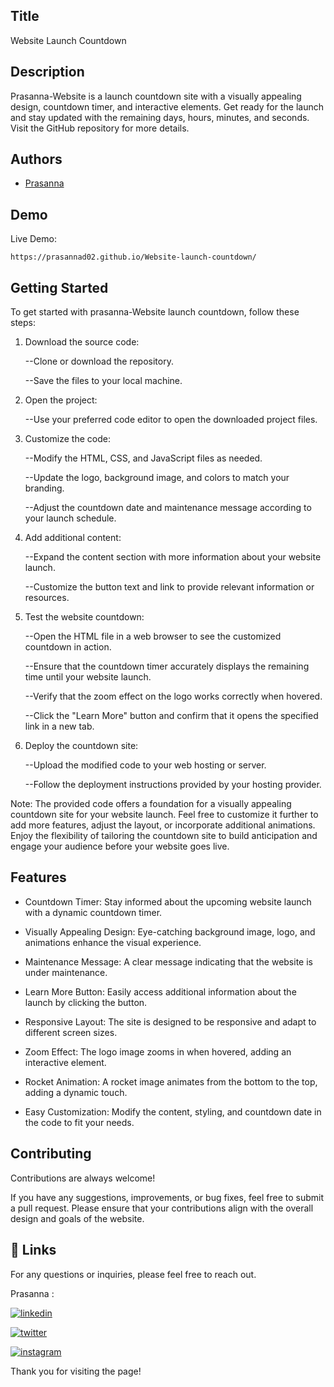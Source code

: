 
## Title

 Website Launch Countdown
## Description 

Prasanna-Website is a launch countdown site with a visually appealing design, countdown timer, and interactive elements. Get ready for the launch and stay updated with the remaining days, hours, minutes, and seconds. Visit the GitHub repository for more details.




## Authors

- [Prasanna](https://github.com/Prasanna02) 


## Demo

Live Demo:

    https://prasannad02.github.io/Website-launch-countdown/
## Getting Started

To get started with prasanna-Website launch countdown, follow these steps:

1. Download the source code:

    
    --Clone or download the repository.
    
    --Save the files to your local machine.

2. Open the project:

    
    --Use your preferred code editor to open the downloaded project files.

3. Customize the code:

    
    --Modify the HTML, CSS, and JavaScript files as needed.
    
    --Update the logo, background image, and colors to match your branding.
    
    --Adjust the countdown date and maintenance message according to your launch schedule.

4. Add additional content:

    
    --Expand the content section with more information about your website launch.
    
    --Customize the button text and link to provide relevant information or resources.

5. Test the website countdown:

    
    --Open the HTML file in a web browser to see the customized countdown in action.
    
    --Ensure that the countdown timer accurately displays the remaining time until your website launch.
    
    --Verify that the zoom effect on the logo works correctly when hovered.
    
    --Click the "Learn More" button and confirm that it opens the specified link in a new tab.

6. Deploy the countdown site:

    
    --Upload the modified code to your web hosting or server.
    
    --Follow the deployment instructions provided by your hosting provider.

Note: The provided code offers a foundation for a visually appealing countdown site for your website launch. Feel free to customize it further to add more features, adjust the layout, or incorporate additional animations. Enjoy the flexibility of tailoring the countdown site to build anticipation and engage your audience before your website goes live.

## Features

- Countdown Timer: Stay informed about the upcoming website launch with a dynamic countdown timer.

- Visually Appealing Design: Eye-catching background image, logo, and animations enhance the visual experience.

- Maintenance Message: A clear message indicating that the website is under maintenance.

- Learn More Button: Easily access additional information about the launch by clicking the button.

- Responsive Layout: The site is designed to be responsive and adapt to different screen sizes.

- Zoom Effect: The logo image zooms in when hovered, adding an interactive element.

- Rocket Animation: A rocket image animates from the bottom to the top, adding a dynamic touch.

- Easy Customization: Modify the content, styling, and countdown date in the code to fit your needs.





## Contributing

Contributions are always welcome!

If you have any suggestions, improvements, or bug fixes, feel free to submit a pull request. Please ensure that your contributions align with the overall design and goals of the website. 


## 🔗 Links

For any questions or inquiries, please feel free to reach out. 

Prasanna :

[![linkedin](https://img.shields.io/badge/linkedin-0A66C2?style=for-the-badge&logo=linkedin&logoColor=white)](https://www.linkedin.com/in/prasanna1572/)


[![twitter](https://img.shields.io/badge/twitter-1DA1F2?style=for-the-badge&logo=twitter&logoColor=white)](https://twitter.com/Hirthik_cham)

[![instagram](https://img.shields.io/badge/instagram-E4405F?style=for-the-badge&logo=instagram&logoColor=white)](https://www.instagram.com/moonstrucktraveller003/)


Thank you for visiting the page!

